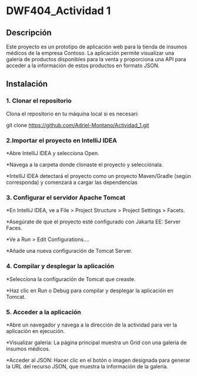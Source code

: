 # DWF404_Actividad 1

## Descripción

Este proyecto es un prototipo de aplicación web para la tienda de insumos médicos de la empresa Contoso. La aplicación permite visualizar una galería de productos disponibles para la venta y proporciona una API para acceder a la información de estos productos en formato JSON.

## Instalación

### 1. Clonar el repositorio

Clona el repositorio en tu máquina local  si es necesari:

git clone https://github.com/Adriel-Montano/Actividad_1.git

### 2.Importar el proyecto en IntelliJ IDEA
*Abre IntelliJ IDEA y selecciona Open.

*Navega a la carpeta donde clonaste el proyecto y selecciónala.

*IntelliJ IDEA detectará el proyecto como un proyecto Maven/Gradle (según corresponda) y comenzará a cargar las dependencias

 ### 3. Configurar el servidor Apache Tomcat

*En IntelliJ IDEA, ve a File > Project Structure > Project Settings > Facets.

*Asegúrate de que el proyecto esté configurado con Jakarta EE: Server Faces.

*Ve a Run > Edit Configurations....

*Añade una nueva configuración de Tomcat Server.

### 4. Compilar y desplegar la aplicación

*Selecciona la configuración de Tomcat que creaste.

*Haz clic en Run o Debug para compilar y desplegar la aplicación en Tomcat.

### 5. Acceder a la aplicación

*Abre un navegador y navega a la dirección de la actividad para ver la aplicación en ejecución.

*Visualizar galería: La página principal muestra un Grid con una galería de insumos médicos.

*Acceder al JSON: Hacer clic en el botón o imagen designada para generar la URL del recurso JSON, que muestra la información de la galería.
